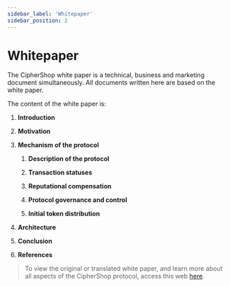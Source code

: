 ```yaml
---
sidebar_label: 'Whitepaper'
sidebar_position: 2
---
```


# Whitepaper

The CipherShop white paper is a technical, business and marketing document simultaneously. All documents written here are based on the white paper.

The content of the white paper is:

1. **Introduction**

2. **Motivation**

3. **Mechanism of the protocol**

    1. **Description of the protocol**

    2. **Transaction statuses**

    3. **Reputational compensation**

    4. **Protocol governance and control**

    5. **Initial token distribution**

4. **Architecture**

5. **Conclusion**

6. **References**

> To view the original or translated white paper, and learn more about all aspects of the CipherShop protocol, access this web [here](https://ciphershop.org/whitepaper).
